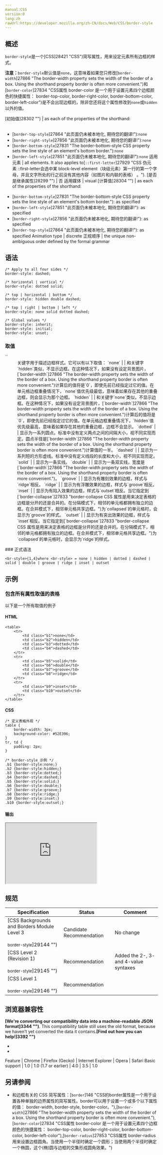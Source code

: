 ```yaml
---
manual:CSS
version:0
lang:zh
rawUrl:https://developer.mozilla.org/zh-CN/docs/Web/CSS/border-style
---
```





## 概述<a name="概述"></a>


`border-style`是一个[CSS]28421 "CSS")简写属性，用来设定元素所有边框的样式。

**注意：**`border-style`默认值是`none`，这意味着如果您只修改[`border-width`]27866 "The border-width property sets the width of the border of a box. Using the shorthand property border is often more convenient.")和[`border-color`]27834 "CSS属性 border-color 是一个用于设置元素四个边框颜色的快捷属性： border-top-color, border-right-color, border-bottom-color, border-left-color")是不会出现边框的，除非您还将这个属性修改到`none`或`hidden`以外的值。

[初始值]28302 "") | as each of the properties of the shorthand:<br></br>
* [`border-top-style`]27864 "此页面仍未被本地化, 期待您的翻译!"):`none`
* [`border-right-style`]27856 "此页面仍未被本地化, 期待您的翻译!"):`none`
* [`border-bottom-style`]27831 "The border-bottom-style CSS property sets the line style of an element's bottom border."):`none`
* [`border-left-style`]27851 "此页面仍未被本地化, 期待您的翻译!"):`none` 
适用元素 | all elements. It also applies to[`::first-letter`]27929 "CSS 伪元素 ::first-letter会选中某 block-level element（块级元素）第一行的第一个字母，并且文字所处的行之前没有其他内容（如图片和内联的表格） 。"). 
[是否是继承属性]28299 "") | 否 
适用媒体 | visual 
[计算值]28304 "") | as each of the properties of the shorthand:<br></br>
* [`border-bottom-style`]27831 "The border-bottom-style CSS property sets the line style of an element's bottom border."): as specified
* [`border-left-style`]27851 "此页面仍未被本地化, 期待您的翻译!"): as specified
* [`border-right-style`]27856 "此页面仍未被本地化, 期待您的翻译!"): as specified
* [`border-top-style`]27864 "此页面仍未被本地化, 期待您的翻译!"): as specified 
Animation type | discrete 
正规顺序 | the unique non-ambiguous order defined by the formal grammar 


## 语法<a name="语法"></a>

```
/* Apply to all four sides */
border-style: dashed;

/* horizontal | vertical */
border-style: dotted solid;

/* top | horizontal | bottom */
border-style: hidden double dashed;

/* top | right | bottom | left */
border-style: none solid dotted dashed; 

/* Global values */
border-style: inherit;
border-style: initial;
border-style: unset;
```

### 取值<a name="取值"></a>
<dl><dt id=''>`<br-style>`</dt><dd>关键字用于描述边框样式。它可以有以下取值：
`none` |  | 和关键字`hidden`类似，不显示边框。在这种情况下，如果没有设定背景图片，[`border-width`]27866 "The border-width property sets the width of the border of a box. Using the shorthand property border is often more convenient.")计算后的值将是`0`，即使先前已经指定过它的值。在单元格边框重叠情况下，`none`值优先级最低，意味着如果存在其他的重叠边框，则会显示为那个边框。 
`hidden` |  | 和关键字`none`类似，不显示边框。在这种情况下，如果没有设定背景图片，[`border-width`]27866 "The border-width property sets the width of the border of a box. Using the shorthand property border is often more convenient.")计算后的值将是`0`，即使先前已经指定过它的值。在单元格边框重叠情况下，`hidden`值优先级最高，意味着如果存在其他的重叠边框，边框不会显示。 
`dotted` |  | 显示为一系列圆点。标准中没有定义两点之间的间隔大小，视不同实现而定。圆点半径是[`border-width`]27866 "The border-width property sets the width of the border of a box. Using the shorthand property border is often more convenient.")计算值的一半。 
`dashed` |  | 显示为一系列短的方形虚线。标准中没有定义线段的长度和大小，视不同实现而定。 
`solid` |  | 显示为一条实线。 
`double` |  | 显示为一条双实线，宽度是[`border-width`]27866 "The border-width property sets the width of the border of a box. Using the shorthand property border is often more convenient.")。 
`groove` |  | 显示为有雕刻效果的边框，样式与`ridge`相反。 
`ridge` |  | 显示为有浮雕效果的边框，样式与`groove`相反。 
`inset` |  | 显示为有陷入效果的边框，样式与`outset`相反。当它指定到[`border-collapse`]27833 "border-collapse CSS 属性是用来决定表格的边框是分开的还是合并的。在分隔模式下，相邻的单元格都拥有独立的边框。在合并模式下，相邻单元格共享边框。")为`collapsed`的单元格时，会显示为`groove`的样式。 
`outset` |  | 显示为有突出效果的边框，样式与`inset`相反。当它指定到[`border-collapse`]27833 "border-collapse CSS 属性是用来决定表格的边框是分开的还是合并的。在分隔模式下，相邻的单元格都拥有独立的边框。在合并模式下，相邻单元格共享边框。")为`collapsed`的单元格时，会显示为`ridge`的样式。 

</dd></dl>
### 正式语法<a name="正式语法"></a>

```
<br-style>{1,4}where <br-style> = none | hidden | dotted | dashed | solid | double | groove | ridge | inset | outset
```

## 示例<a name="示例"></a>

### 包含所有属性取值的表格<a name="Table_with_all_property_values"></a>


以下是一个所有取值的例子


#### HTML<a name="HTML"></a>

```
<table>
    <tr>
        <td class="b1">none</td>
        <td class="b2">hidden</td>
        <td class="b3">dotted</td>
        <td class="b4">dashed</td>
    </tr>
    <tr>
        <td class="b5">solid</td>
        <td class="b6">double</td>
        <td class="b7">groove</td>
        <td class="b8">ridge</td>
    </tr>
    <tr>
        <td class="b9">inset</td>
        <td class="b10">outset</td>
    </tr>
</table>
```

#### CSS<a name="CSS"></a>

```
/* 定义表格外观 */
table {
    border-width: 3px;
    background-color: #52E396;
}
tr, td {
    padding: 2px;
}

/* border-style 示例 */
.b1 {border-style:none;}
.b2 {border-style:hidden;}
.b3 {border-style:dotted;}
.b4 {border-style:dashed;}
.b5 {border-style:solid;}
.b6 {border-style:double;}
.b7 {border-style:groove;}
.b8 {border-style:ridge;}
.b9 {border-style:inset;}
.b10 {border-style:outset;}
```

#### 输出<a name="输出"></a>


<iframe src='https://mdn.mozillademos.org/zh-CN/docs/Web/CSS/border-style$samples/Table_with_all_property_values?revision=1118315' width='300' height='200'></iframe>



## 规范<a name="规范"></a>

Specification | Status | Comment 
 ---  |  ---  |  ---  | 
[CSS Backgrounds and Borders Module Level 3<br></br><small>border-style</small>]29144 "") | Candidate Recommendation | No change 
[CSS Level 2 (Revision 1)<br></br><small>border-style</small>]29145 "") | Recommendation | Added the 2-, 3- and 4-value syntaxes 
[CSS Level 1<br></br><small>border-style</small>]29146 "") | Recommendation |  


## 浏览器兼容性<a name="浏览器兼容性"></a>


**[We&#39;re converting our compatibility data into a machine-readable JSON format]3344 "")**. This compatibility table still uses the old format, because we haven&#39;t yet converted the data it contains.**[Find out how you can help!]3392 "")**


* 
* 

Feature | Chrome | Firefox (Gecko) | Internet Explorer | Opera | Safari 
Basic support | 1.0 | 1.0 (1.7 or earlier) | 4.0 | 3.5 | 1.0 




## 另请参阅<a name="另请参阅"></a>

* 和边框有关的 CSS 简写属性：[`border`]146 "CSS的border属性是一个用于设置各种单独的边界属性的简写属性。border可以用于设置一个或多个以下属性的值： border-width, border-style, border-color。"),[`border-width`]27866 "The border-width property sets the width of the border of a box. Using the shorthand property border is often more convenient."),[`border-color`]27834 "CSS属性 border-color 是一个用于设置元素四个边框颜色的快捷属性： border-top-color, border-right-color, border-bottom-color, border-left-color"),[`border-radius`]27853 "CSS属性 border-radius 用来设置边框圆角。当使用一个半径时确定一个圆形；当使用两个半径时确定一个椭圆，这个(椭)圆与边框的交集形成圆角效果。")



